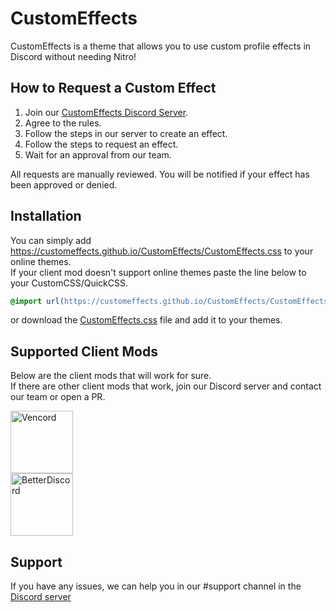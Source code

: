 # CustomEffects
CustomEffects is a theme that allows you to use custom profile effects in Discord without needing Nitro!

## How to Request a Custom Effect
1. Join our [CustomEffects Discord Server][server].
2. Agree to the rules.
3. Follow the steps in our server to create an effect.
4. Follow the steps to request an effect.
5. Wait for an approval from our team.

All requests are manually reviewed.
You will be notified if your effect has been approved or denied.

## Installation
You can simply add https://customeffects.github.io/CustomEffects/CustomEffects.css to your online themes.
<br>If your client mod doesn't support online themes paste the line below to your CustomCSS/QuickCSS.
```css
@import url(https://customeffects.github.io/CustomEffects/CustomEffects.css);
```
or download the [CustomEffects.css][themelink] file and add it to your themes.

## Supported Client Mods
Below are the client mods that will work for sure.
<br>If there are other client mods that work, join our Discord server and contact our team or open a PR.
<div style="display: grid;">
  <a href="https://vencord.dev/"><img src="https://vencord.dev/assets/favicon.png" alt="Vencord" width="100"/></a>
  <a href="https://betterdiscord.app/"><img src="https://betterdiscord.app/resources/branding/logo_solid.png" alt="BetterDiscord" width="100"/></a>
</div>

## Support
If you have any issues, we can help you in our #support channel in the [Discord server][server] 

[db]: https://github.com/CustomEffects/db

[server]: https://discord.gg/EUM3spHREG

[themelink]: https://customeffects.github.io/CustomEffects/CustomEffects.css
